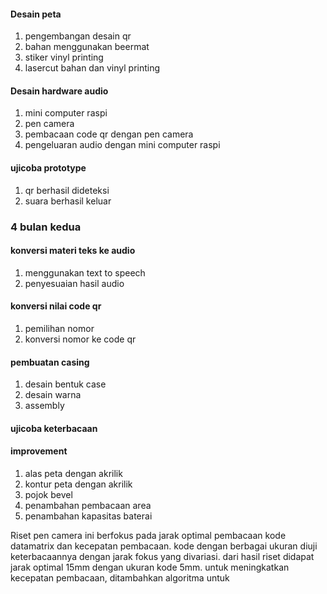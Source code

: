 #### Desain peta
1. pengembangan desain qr
3. bahan menggunakan beermat
4. stiker vinyl printing
5. lasercut bahan dan vinyl printing
#### Desain hardware audio
1. mini computer raspi
2. pen camera
3. pembacaan code qr dengan pen camera
4. pengeluaran audio dengan mini computer raspi

#### ujicoba prototype
1. qr berhasil dideteksi
2. suara berhasil keluar


### 4 bulan kedua
#### konversi materi teks ke audio
1. menggunakan text to speech
2. penyesuaian hasil audio

#### konversi nilai code qr
1. pemilihan nomor
2. konversi nomor ke code qr

#### pembuatan casing
1. desain bentuk case
2. desain warna
3. assembly
#### ujicoba keterbacaan

#### improvement
1. alas peta dengan akrilik
2. kontur peta dengan akrilik
3. pojok bevel
4. penambahan pembacaan area
5. penambahan kapasitas baterai

Riset pen camera ini berfokus pada jarak optimal pembacaan kode datamatrix dan kecepatan pembacaan. kode dengan berbagai ukuran diuji keterbacaannya dengan jarak fokus yang divariasi.  dari hasil riset didapat jarak optimal 15mm dengan ukuran kode 5mm.
untuk meningkatkan kecepatan pembacaan, ditambahkan algoritma untuk 
